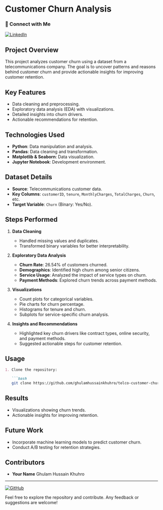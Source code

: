 # Customer Churn Analysis

### 🌟 Connect with Me
[![LinkedIn](https://img.shields.io/badge/LinkedIn-Connect-blue)](https://www.linkedin.com/in/ghulamhussainkhuhro)

## Project Overview

This project analyzes customer churn using a dataset from a telecommunications company. The goal is to uncover patterns and reasons behind customer churn and provide actionable insights for improving customer retention.

## Key Features

- Data cleaning and preprocessing.
- Exploratory data analysis (EDA) with visualizations.
- Detailed insights into churn drivers.
- Actionable recommendations for retention.

## Technologies Used

- **Python**: Data manipulation and analysis.
- **Pandas**: Data cleaning and transformation.
- **Matplotlib & Seaborn**: Data visualization.
- **Jupyter Notebook**: Development environment.

## Dataset Details

- **Source**: Telecommunications customer data.
- **Key Columns**: `customerID`, `tenure`, `MonthlyCharges`, `TotalCharges`, `Churn`, etc.
- **Target Variable**: `Churn` (Binary: Yes/No).

## Steps Performed

1. **Data Cleaning**

   - Handled missing values and duplicates.
   - Transformed binary variables for better interpretability.

2. **Exploratory Data Analysis**

   - **Churn Rate**: 26.54% of customers churned.
   - **Demographics**: Identified high churn among senior citizens.
   - **Service Usage**: Analyzed the impact of service types on churn.
   - **Payment Methods**: Explored churn trends across payment methods.

3. **Visualizations**

   - Count plots for categorical variables.
   - Pie charts for churn percentage.
   - Histograms for tenure and churn.
   - Subplots for service-specific churn analysis.

4. **Insights and Recommendations**

   - Highlighted key churn drivers like contract types, online security, and payment methods.
   - Suggested actionable steps for customer retention.

## Usage

```markdown
1. Clone the repository:

   ```bash
   git clone https://github.com/ghulamhussainkhuhro/telco-customer-churn-analysis.git
   ```

## Results

- Visualizations showing churn trends.
- Actionable insights for improving retention.

## Future Work

- Incorporate machine learning models to predict customer churn.
- Conduct A/B testing for retention strategies.

## Contributors

- **Your Name** Ghulam Hussain Khuhro
---


[![GitHub](https://img.shields.io/badge/GitHub-Follow-black)](https://github.com/ghulamhussainkhuhro)

Feel free to explore the repository and contribute. Any feedback or suggestions are welcome!

